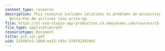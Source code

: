```yaml
---
content_type: resource
description: This resource includes solutions to problems on accounting for depreciation,
  Delta-Pan Am airlines case write-up.
file: https://ol-ocw-studio-app-production.s3.amazonaws.com/courses/15-501-introduction-to-financial-and-managerial-accounting-spring-2004/23509fe119b9ee12f45c570742397db5_ps5_sol.pdf
file_type: application/pdf
resourcetype: Document
title: ps5_sol.pdf
uid: 23509fe1-19b9-ee12-f45c-570742397db5
---
```

